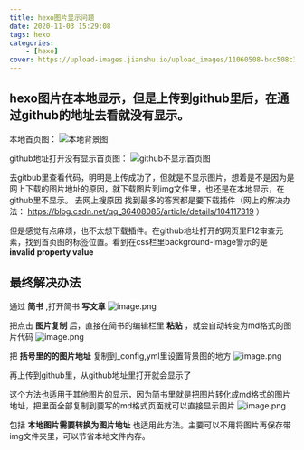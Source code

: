 ```yaml
---
title: hexo图片显示问题
date: 2020-11-03 15:29:08
tags: hexo
categories: 
    - [hexo]
cover: https://upload-images.jianshu.io/upload_images/11060508-bcc508c3557044c9.png?imageMogr2/auto-orient/strip%7CimageView2/2/w/1240
---
```


## hexo图片在本地显示，但是上传到github里后，在通过github的地址去看就没有显示。

本地首页图：
![本地背景图](https://upload-images.jianshu.io/upload_images/11060508-a7fd51dfe44ccbed.png?imageMogr2/auto-orient/strip%7CimageView2/2/w/1240)

github地址打开没有显示首页图：
![github不显示首页图](https://upload-images.jianshu.io/upload_images/11060508-61bccb319e2a262a.png?imageMogr2/auto-orient/strip%7CimageView2/2/w/1240)

去gitbub里查看代码，明明是上传成功了，但就是不显示图片，想着是不是因为是网上下载的图片地址的原因，就下载图片到img文件里，也还是在本地显示，在github里不显示。
去网上搜原因
找到最多的答案都是要下载插件（网上的解决办法： https://blog.csdn.net/qq_36408085/article/details/104117319 ）

但是感觉有点麻烦，也不太想下载插件。在github地址打开的网页里F12审查元素，找到首页图的标签位置。看到在css栏里background-image警示的是  __invalid property value__

## 最终解决办法
通过 __简书__ ,打开简书 __写文章__
![image.png](https://upload-images.jianshu.io/upload_images/11060508-c50e18b4a769eee9.png?imageMogr2/auto-orient/strip%7CimageView2/2/w/1240)


把点击 __图片复制__ 后，直接在简书的编辑栏里 __粘贴__ ，就会自动转变为md格式的图片代码
![image.png](https://upload-images.jianshu.io/upload_images/11060508-144c3ee370a2ae90.png?imageMogr2/auto-orient/strip%7CimageView2/2/w/1240)

把 __括号里的的图片地址__ 复制到_config,yml里设置背景图的地方
![image.png](https://upload-images.jianshu.io/upload_images/11060508-1c2de84210b415bd.png?imageMogr2/auto-orient/strip%7CimageView2/2/w/1240)

再上传到github里，从github地址里打开就会显示了

这个方法也适用于其他图片的显示，因为简书里就是把图片转化成md格式的图片地址，把里面全部复制到要写的md格式页面就可以直接显示图片
![image.png](https://upload-images.jianshu.io/upload_images/11060508-c0918b6fc9e96dfd.png?imageMogr2/auto-orient/strip%7CimageView2/2/w/1240)

包括 __本地图片需要转换为图片地址__ 也适用此方法。主要可以不用将图片再保存带img文件夹里，可以节省本地文件内存。